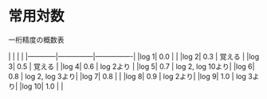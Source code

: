 # 常用対数

一桁精度の概数表


|     |     | |
|————|—————|—————-|
|log  1| 0.0 | |
|log  2| 0.3 | 覚える |
|log  3| 0.5 | 覚える |
|log  4| 0.6 | log 2より |
|log  5| 0.7 | log 2, log 10より|
|log  6| 0.8 | log 2, log 3より|
|log  7| 0.8 | |
|log  8| 0.9 | log 2より|
|log  9| 1.0 | log 3より|
|log 10| 1.0 | |


